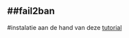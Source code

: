 ##fail2ban
-----
#instalatie aan de hand van deze [tutorial](https://www.digitalocean.com/community/tutorials/how-to-protect-an-apache-server-with-fail2ban-on-ubuntu-14-04)